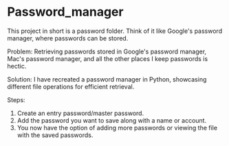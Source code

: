 # Password_manager

This project in short is a password folder. Think of it like Google's password manager, where passwords can be stored.

Problem: Retrieving passwords stored in Google's password manager, Mac's password manager, and all the other places I keep passwords is hectic. 

Solution: I have recreated a password manager in Python, showcasing different file operations for efficient retrieval.

Steps:
1. Create an entry password/master password.
2. Add the password you want to save along with a name or account.
3. You now have the option of adding more passwords or viewing the file with the saved passwords.
